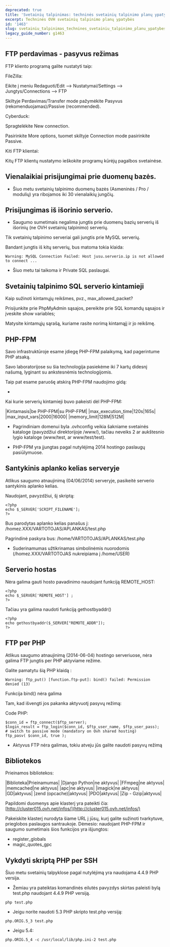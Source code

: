 ```yaml
---
deprecated: true
title: 'Svetainių talpinimas: techninės svetainių talpinimo planų ypatybės'
excerpt: Techninės OVH svetainių talpinimo planų ypatybės
id: '1463'
slug: svetainiu_talpinimas_technines_svetainiu_talpinimo_planu_ypatybes
legacy_guide_number: g1463
---
```



## FTP perdavimas - pasyvus režimas
FTP kliento programą galite nustatyti taip:

FileZilla:

Eikite į meniu Redaguoti/Edit --> Nustatymai/Settings --> Jungtys/Connections --> FTP

Skiltyje Perdavimas/Transfer mode pažymėkite Pasyvus (rekomenduojamas)/Passive (recommended).

Cyberduck:

Spragtelėkite New connection.

Pasirinkite More options, tuomet skiltyje Connection mode pasirinkite Passive.

Kiti FTP klientai:

Kitų FTP klientų nustatymo ieškokite programų kūrėjų pagalbos svetainėse.


## Vienalaikiai prisijungimai prie duomenų bazės.

- Šiuo metu svetainių talpinimo duomenų bazės (Asmeninės / Pro / modulių) yra ribojamos iki 30 vienalaikių jungčių.




## Prisijungimas iš išorinio serverio.

- Saugumo sumetimais negalima jungtis prie duomenų bazių serverių iš išorinių (ne OVH svetainių talpinimo) serverių.


Tik svetainių talpinimo serveriai gali jungtis prie MySQL serverių.

Bandant jungtis iš kitų serverių, bus matoma tokia klaida:


```
Warning: MySQL Connection Failed: Host jusu.serverio.ip is not allowed to connect ...
```



- Šiuo metu tai taikoma ir Private SQL paslaugai.




## Svetainių talpinimo SQL serverio kintamieji
Kaip sužinoti kintamųjų reikšmes, pvz., max_allowed_packet?

Prisijunkite prie PhpMyAdmin sąsajos, pereikite prie SQL komandų sąsajos ir įveskite show variables;

Matysite kintamųjų sąrašą, kuriame rasite norimą kintamąjį ir jo reikšmę.


## PHP-FPM
Savo infrastruktūroje esame įdiegę PHP-FPM palaikymą, kad pagerintume PHP atsaką.

Savo laboratorijose su šia technologija pasiekėme iki 7 kartų didesnį našumą, lyginant su ankstesnėmis technologijomis.

Taip pat esame paruošę atskirą PHP-FPM naudojimo gidą:


- []({legacy}1175)


Kai kurie serverių kintamieji buvo pakeisti dėl PHP-FPM:

|Kintamasis|be PHP-FPM|su PHP-FPM|
|max_execution_time|120s|165s|
|max_input_vars|2000|16000|
|memory_limit|128M|512M|



- Pagrindiniam domenui byla .ovhconfig veikia šakniame svetainės kataloge (pavyzdžiui direktorijoje /www/), tačiau neveiks 2 ar aukštesnio lygio kataloge (www/test, ar www/test/test).

- PHP-FPM yra įjungtas pagal nutylėjimą 2014 hostingo paslaugų pasiūlymuose.




## Santykinis aplanko kelias serveryje
Atlikus saugumo atnaujinimą (04/06/2014) serveryje, pasikeitė serverio santykinis aplanko kelias.

Naudojant, pavyzdžiui, šį skriptą:


```
<?php
echo $_SERVER['SCRIPT_FILENAME'];
?>
```


Bus parodytas aplanko kelias panašus į: /homez.XXX/VARTOTOJAS/APLANKAS/test.php

Pagrindinė paskyra bus: 
/home/VARTOTOJAS/APLANKAS/test.php


- Suderinamumas užtikrinamas simbolinėmis nuorodomis (/homez.XXX/VARTOTOJAS nukreipiama į /home/USER)




## Serverio hostas
Nėra galima gauti hosto pavadinimo naudojant funkciją REMOTE_HOST:


```
<?php
echo $_SERVER['REMOTE_HOST'] ;
?>
```


Tačiau yra galima naudoti funkciją gethostbyaddr()


```
<?php
echo gethostbyaddr($_SERVER["REMOTE_ADDR"]); 
?>
```




## FTP per PHP
Atlikus saugumo atnaujinimą (2014-06-04) hostingo serveriuose, nėra galima FTP jungtis per PHP aktyviame režime.

Galite pamatytu šią PHP klaidą : 


```
Warning: ftp_put() [function.ftp-put]: bind() failed: Permission denied (13)
```


Funkcija bind() nėra galima

Tam, kad išvengti jos pakanka aktyvuotį pasyvų režimą:

Code PHP:

```
$conn_id = ftp_connect($ftp_server);
$login_result = ftp_login($conn_id, $ftp_user_name, $ftp_user_pass);
# switch to passive mode (mandatory on Ovh shared hosting)
ftp_pasv( $conn_id, true );
```



- Aktyvus FTP nėra galimas, tokiu atveju jūs galite naudoti pasyvų režimą




## Bibliotekos
Prieinamos bibliotekos:

|Biblioteka|Prieinamumas|
|Django Python|ne aktyvus|
|FFmpeg|ne aktyvus|
|memcached|ne aktyvus|
|apc|ne aktyvus|
|imagick|ne aktyvus|
|GD|aktyvus|
|zend (opcache)|aktyvus|
|PDO|aktyvus|
|Zip - Gzip|aktyvus|


Papildomi duomenys apie klasterį yra pateikti čia:
[http://cluster015.ovh.net/infos/](http://cluster015.ovh.net/infos/)

Pakeiskite klasterį nurodyta šiame URL į jūsų, kurį galite sužinoti tvarkytuve, prieglobos paslaugos santraukoje.
Dėmesio: naudojant PHP-FPM ir saugumo sumetimais šios funkcijos yra išjungtos:


- register_globals
- magic_quotes_gpc




## Vykdyti skriptą PHP per SSH
Šiuo metu svetainių talpyklose pagal nutylėjimą yra naudojama 4.4.9 PHP versija.


- Žemiau yra pateiktas komandinės eilutės pavyzdys skirtas paleisti bylą test.php naudojant 4.4.9 PHP versiją.


```
php test.php
```


- Jeigu norite naudoti 5.3 PHP skripto test.php versiją:


```
php.ORIG.5_3 test.php
```


- Jeigu 5.4:


```
php.ORIG.5_4 -c /usr/local/lib/php.ini-2 test.php
```





